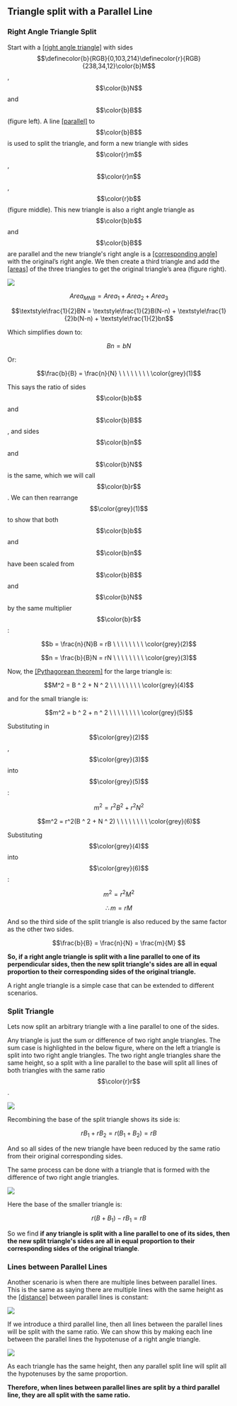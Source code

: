 ## Triangle split with a Parallel Line

### Right Angle Triangle Split

Start with a [[right angle triangle]]((qr,'Math/Geometry_1/RightAngleTriangles/base/Definition',#00756F)) with sides $$\definecolor{b}{RGB}{0,103,214}\definecolor{r}{RGB}{238,34,12}\color{b}M$$, $$\color{b}N$$ and $$\color{b}B$$ (figure left). A line [[parallel]]((qr,'Math/Geometry_1/ParallelLines/base/Main',#00756F)) to $$\color{b}B$$ is used to split the triangle, and form a new triangle with sides $$\color{r}m$$, $$\color{r}n$$, $$\color{r}b$$ (figure middle). This new triangle is also a right angle triangle as $$\color{b}b$$ and $$\color{b}B$$ are parallel and the new triangle's right angle is a [[corresponding angle]]((qr,'Math/Geometry_1/AnglesAtIntersections/base/Corresponding',#00756F)) with the original’s right angle. We then create a third triangle and add the [[areas]]((qr,'Math/Geometry_1/AreaTriangle/base/Main',#00756F)) of the three triangles to get the original triangle’s area (figure right).

![](Initial.png)

$$Area_{MNB} = Area_1 + Area_2 + Area_3$$

$$\textstyle\frac{1}{2}BN = \textstyle\frac{1}{2}B(N-n) + \textstyle\frac{1}{2}b(N-n) + \textstyle\frac{1}{2}bn$$

Which simplifies down to:

$$Bn = bN$$

Or:

$$\frac{b}{B} = \frac{n}{N} \ \ \ \ \ \ \ \ \color{grey}(1)$$

This says the ratio of sides $$\color{b}b$$ and $$\color{b}B$$, and sides $$\color{b}n$$ and $$\color{b}N$$ is the same, which we will call $$\color{b}r$$. We can then rearrange $$\color{grey}(1)$$ to show that both $$\color{b}b$$ and $$\color{b}n$$ have been scaled from $$\color{b}B$$ and $$\color{b}N$$ by the same multiplier $$\color{b}r$$:

$$b = \frac{n}{N}B = rB \ \ \ \ \ \ \ \ \color{grey}(2)$$

$$n = \frac{b}{B}N = rN \ \ \ \ \ \ \ \ \color{grey}(3)$$

Now, the [[Pythagorean theorem]]((qr,'Math/Geometry_1/RightAngleTriangles/base/Pythagorus',#00756F)) for the large triangle is:

$$M^2 = B ^ 2 + N ^ 2 \ \ \ \ \ \ \ \ \color{grey}(4)$$

and for the small triangle is:

$$m^2 = b ^ 2 + n ^ 2 \ \ \ \ \ \ \ \ \color{grey}(5)$$

Substituting in $$\color{grey}(2)$$, $$\color{grey}(3)$$ into $$\color{grey}(5)$$:

$$m^2 = r^2B ^ 2 + r^2N ^ 2$$

$$m^2 = r^2(B ^ 2 + N ^ 2) \ \ \ \ \ \ \ \ \color{grey}(6)$$

Substituting $$\color{grey}(4)$$ into $$\color{grey}(6)$$:

$$m^2 = r^2M^2$$

$$\therefore m = rM$$

And so the third side of the split triangle is also reduced by the same factor as the other two sides.

$$\frac{b}{B} = \frac{n}{N} = \frac{m}{M} $$

**So, if a right angle triangle is split with a line parallel to one of its perpendicular sides, then the new split triangle's sides are all in equal proportion to their corresponding sides of the original triangle.**

A right angle triangle is a simple case that can be extended to different scenarios.


### Split Triangle

Lets now split an arbitrary triangle with a line parallel to one of the sides.

Any triangle is just the sum or difference of two right angle triangles. The sum case is highlighted in the below figure, where on the left a triangle is split into two right angle triangles. The two right angle triangles share the same height, so a split with a  line parallel to the base will split all lines of both triangles with the same ratio $$\color{r}r$$.

![](ArbitraryTriangle.png)

Recombining the base of the split triangle shows its side is:

$$rB_1 + rB_2 = r(B_1 + B_2) = rB$$

And so all sides of the new triangle have been reduced by the same ratio from their original corresponding sides.

The same process can be done with a triangle that is formed with the difference of two right angle triangles.

<!-- ![](difference1.png) -->

![](difference2.png)

Here the base of the smaller triangle is:

$$r\left(B + B_1\right) - rB_1 = rB$$

So we find **if any triangle is split with a line parallel to one of its sides, then the new split triangle's sides are all in equal proportion to their corresponding sides of the original triangle**.


### Lines between Parallel Lines

Another scenario is when there are multiple lines between parallel lines. This is the same as saying there are multiple lines with the same height as the [[distance]]((qr,'Math/Geometry_1/ParallelLineDistance/base/Main',#00756F)) between parallel lines is constant:

![](ParallelLines.png)

If we introduce a third parallel line, then all lines between the parallel lines will be split with the same ratio. We can show this by making each line between the parallel lines the hypotenuse of a right angle triangle.

![](ParallelLinesTriangles.png)

As each triangle has the same height, then any parallel split line will split all the hypotenuses by the same proportion.

**Therefore, when lines between parallel lines are split by a third parallel line, they are all split with the same ratio.**
